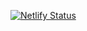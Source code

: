 [![Netlify Status](https://api.netlify.com/api/v1/badges/930dc0c9-d924-4dd0-a4b1-a795dfc6edae/deploy-status)](https://app.netlify.com/sites/marvelous-buttercream-e0d982/deploys)
